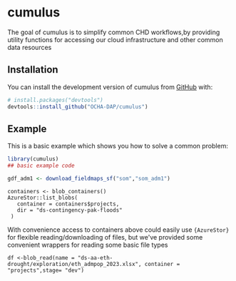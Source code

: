 
# cumulus

<!-- badges: start -->
<!-- badges: end -->

The goal of cumulus is to simplify common CHD workflows,by providing utility functions for accessing our cloud infrastructure and other common data resources

## Installation

You can install the development version of cumulus from [GitHub](https://github.com/) with:

``` r
# install.packages("devtools")
devtools::install_github("OCHA-DAP/cumulus")
```

## Example

This is a basic example which shows you how to solve a common problem:

``` r
library(cumulus)
## basic example code
```

```r
gdf_adm1 <- download_fieldmaps_sf("som","som_adm1")
```

```{r}
containers <- blob_containers()
AzureStor::list_blobs(
   container = containers$projects,
   dir = "ds-contingency-pak-floods"
 )
```

With convenience access to containers above could easily use `{AzureStor}` for flexible reading/downloading of files, but we've provided some convenient wrappers 
for reading some basic file types

```{r}
df <-blob_read(name = "ds-aa-eth-drought/exploration/eth_admpop_2023.xlsx", container = "projects",stage= "dev")
```

